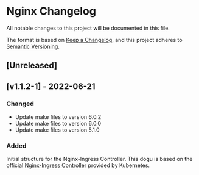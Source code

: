 # Nginx Changelog

All notable changes to this project will be documented in this file.

The format is based on [Keep a Changelog](https://keepachangelog.com/en/1.0.0/),
and this project adheres to [Semantic Versioning](https://semver.org/spec/v2.0.0.html).

## [Unreleased]

## [v1.1.2-1] - 2022-06-21
### Changed
- Update make files to version 6.0.2
- Update make files to version 6.0.0
- Update make files to version 5.1.0

### Added 
Initial structure for the Nginx-Ingress Controller. This dogu is based on the official 
[Nginx-Ingress Controller](https://github.com/kubernetes/ingress-nginx/) provided by Kubernetes.